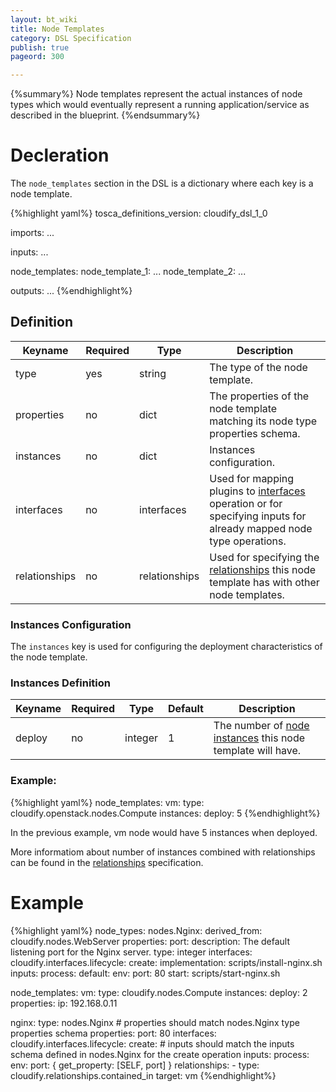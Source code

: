 ```yaml
---
layout: bt_wiki
title: Node Templates
category: DSL Specification
publish: true
pageord: 300

---
```

{%summary%}
Node templates represent the actual instances of node types which would eventually represent a running application/service as described in the blueprint.
{%endsummary%}

# Decleration

The `node_templates` section in the DSL is a dictionary where each key is a node template.

{%highlight yaml%}
tosca_definitions_version: cloudify_dsl_1_0

imports:
  ...

inputs:
  ...

node_templates:
  node_template_1:
    ...
  node_template_2:
    ...

outputs:
  ...
{%endhighlight%}


## Definition


Keyname       | Required | Type          | Description
-----------   | -------- | ----          | -----------
type          | yes      | string        | The type of the node template.
properties    | no       | dict          | The properties of the node template matching its node type properties schema.
instances     | no       | dict          | Instances configuration.
interfaces    | no       | interfaces    | Used for mapping plugins to [interfaces](dsl-spec-interfaces.html) operation or for specifying inputs for already mapped node type operations.
relationships | no       | relationships | Used for specifying the [relationships](dsl-spec-relationships.html) this node template has with other node templates.



### Instances Configuration

The `instances` key is used for configuring the deployment characteristics of the node template.

### Instances Definition

Keyname       | Required | Type     | Default | Description
-----------   | -------- | ----     | ---     | -----------
deploy        | no       | integer  | 1       | The number of [node instances](reference-terminology.html#node-instance) this node template will have.


### Example:

{%highlight yaml%}
node_templates:
  vm:
    type: cloudify.openstack.nodes.Compute
    instances:
      deploy: 5
{%endhighlight%}

In the previous example, vm node would have 5 instances when deployed.

More informatiom about number of instances combined with relationships can be found in the [relationships](dsl-spec-relationships.html) specification.




# Example

{%highlight yaml%}
node_types:
  nodes.Nginx:
    derived_from: cloudify.nodes.WebServer
    properties:
      port:
        description: The default listening port for the Nginx server.
        type: integer
    interfaces:
      cloudify.interfaces.lifecycle:
        create:
          implementation: scripts/install-nginx.sh
          inputs:
            process:
              default:
                env:
                  port: 80
        start: scripts/start-nginx.sh

node_templates:
  vm:
    type: cloudify.nodes.Compute
    instances:
      deploy: 2
    properties:
      ip: 192.168.0.11

  nginx:
    type: nodes.Nginx
    # properties should match nodes.Nginx type properties schema
    properties:
      port: 80
    interfaces:
      cloudify.interfaces.lifecycle:
        create:
          # inputs should match the inputs schema defined in nodes.Nginx for the create operation
          inputs:
            process:
              env:
                port: { get_property: [SELF, port] }
    relationships:
      - type: cloudify.relationships.contained_in
        target: vm
{%endhighlight%}



